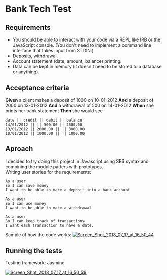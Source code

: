 # Bank Tech Test

## Requirements
<ul>
  <li>You should be able to interact with your code via a REPL like IRB or the JavaScript console. (You don't need to implement a command line interface that takes input from STDIN.)</li>
  <li>Deposits, withdrawal.</li>
  <li>Account statement (date, amount, balance) printing.</li>
  <li>Data can be kept in memory (it doesn't need to be stored to a database or anything).</li>
</ul>

## Acceptance criteria
**Given** a client makes a deposit of 1000 on 10-01-2012
**And** a deposit of 2000 on 13-01-2012
**And** a withdrawal of 500 on 14-01-2012
**When** she prints her bank statement
**Then** she would see


```
date || credit || debit || balance
14/01/2012 || || 500.00 || 2500.00
13/01/2012 || 2000.00 || || 3000.00
10/01/2012 || 1000.00 || || 1000.00
```

## Aproach
I decided  to try doing this project in Javascript using SE6 syntax and combining the module patters with prototypes. <br>
Writing user stories for the requirements: <br>

```
As a user
So I can save money
I want to be able to make a deposit into a bank account

As a user
So I can use money
I want to be able to make a withdrawal

As a user
So I can keep track of transactions
I want each transaction to have a date.
```

Sample of how the code works:
<a href="https://ibb.co/mb1Vwy"><img src="https://thumb.ibb.co/mb1Vwy/Screen_Shot_2018_07_17_at_16_50_44.png" alt="Screen_Shot_2018_07_17_at_16_50_44" border="0"></a>

## Running the tests

Testing framework: Jasmine

<a href="https://ibb.co/kdfepJ"><img src="https://thumb.ibb.co/kdfepJ/Screen_Shot_2018_07_17_at_16_50_59.png" alt="Screen_Shot_2018_07_17_at_16_50_59" border="0"></a>


